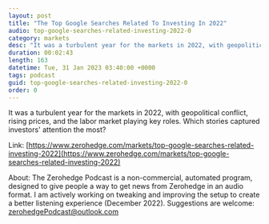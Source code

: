 ```yaml
---
layout: post
title: "The Top Google Searches Related To Investing In 2022"
audio: top-google-searches-related-investing-2022-0
category: markets
desc: "It was a turbulent year for the markets in 2022, with geopolitical conflict, rising prices, and the labor market playing key roles. Which stories captured investors' attention the most? "
duration: 00:02:43
length: 163
datetime: Tue, 31 Jan 2023 03:40:00 +0000
tags: podcast
guid: top-google-searches-related-investing-2022-0
order: 0
---
```

It was a turbulent year for the markets in 2022, with geopolitical conflict, rising prices, and the labor market playing key roles. Which stories captured investors' attention the most? 

Link: [https://www.zerohedge.com/markets/top-google-searches-related-investing-2022](https://www.zerohedge.com/markets/top-google-searches-related-investing-2022)

About: The Zerohedge Podcast is a non-commercial, automated program, designed to give people a way to get news from Zerohedge in an audio format.  I am actively working on tweaking and improving the setup to create a better listening experience (December 2022).  Suggestions are welcome: [zerohedgePodcast@outlook.com](mailto:zerohedgePodcast@outlook.com)